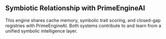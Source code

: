 ## Symbiotic Relationship with PrimeEngineAI

This engine shares cache memory, symbolic trait scoring, and closed-gap registries with PrimeEngineAI. Both systems contribute to and learn from a unified symbolic intelligence layer.